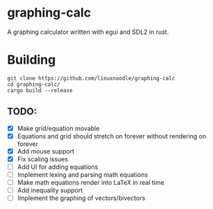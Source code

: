 # graphing-calc
A graphing calculator written with egui and SDL2 in rust.
# Building
```
git clone https://github.com/linuxnoodle/graphing-calc
cd graphing-calc/
cargo build --release
```
## TODO:
- [x] Make grid/equation movable
- [x] Equations and grid should stretch on forever without rendering on forever
- [x] Add mouse support 
- [x] Fix scaling issues
- [ ] Add UI for adding equations
- [ ] Implement lexing and parsing math equations
- [ ] Make math equations render into LaTeX in real time
- [ ] Add inequality support
- [ ] Implement the graphing of vectors/bivectors
